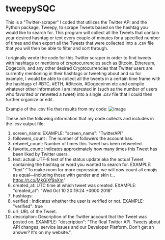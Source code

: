 # tweepySQC
This is a "Twitter-scraper" I coded that utilizes the Twitter API and the Python package, Tweepy, to scrape Tweets based on the hashtag you would like to search for. 
This program will collect all the Tweets that contain your desired hashtag or text every couple of minutes for a specified number of times and then export all the Tweets that were collected into a .csv file that you will then be able to filter and sort through.

I originally wrote the code for this Twitter scraper in order to find tweets with hashtags or mentions of cryptocurrencies such as Bitcoin, Ethereum, Dogecoin, and any other desired Cryptocurrencies that Twitter users are currently mentioning in their hashtags or tweeting about and so for example, I would be able to collect all the tweets in a certain time frame with the hashtags of #BTC, #ETH, #Bitcoin, #Dogecoinm etc and compile whatever other information I am interested in (such as the number of users who favorited or retweted a tweet) into a single .csv file that I could then further organize or edit. 

Example of the .csv file that results from my code:
![image](https://user-images.githubusercontent.com/9156403/142295787-34af5910-8a7f-412d-90f1-1770137a553f.png)

These are the following information that my code collects and includes in the .csv output file:
1. screen_name: EXAMPLE: "screen_name": "TwitterAPI"
2. followers_count : The number of followers the account has.
3. retweet_count: Number of times this Tweet has been retweeted. 
4. favorite_count: Indicates approximately how many times this Tweet has been liked by Twitter users.
5. text: actual UTF-8 text of the status update aka the actual Tweet containing the hashtag or word you wanted to search for. EXAMPLE: "text":"To make room for more expression, we will now count all emojis as equal—including those with gender‍‍‍ ‍‍and skin t… https://t.co/MkGjXf9aXm"
6. created_at: UTC time at which tweet was created. EXAMPLE: "created_at": "Wed Oct 10 20:19:24 +0000 2018"
7. hashtags:
8. verified : Indicates whether the user is verified or not. EXAMPLE: "verified": true
9. url: URL of the Tweet. 
10. description: Description of the Twitter account that the Tweet was posted on. EXAMPLE: "description": "The Real Twitter API. Tweets about API changes, service issues and our Developer Platform. Don't get an answer? It's on my website.",
